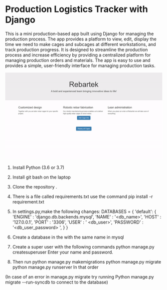 # Production Logistics Tracker with Django

This is a mini production-based app built using Django for managing the production process. The app provides a platform to view, edit, display the time we need to make cages and subcages at different workstations, and track production progress. It is designed to streamline the production process and increase efficiency by providing a centralized platform for managing production orders and materials. The app is easy to use and provides a simple, user-friendly interface for managing production tasks.
 
 ![image](https://github.com/jpriyam/mini/blob/master/mini.gif)
 
 
 
1) Install Python (3.6 or 3.7) 
2) Install git bash on the laptop
3) Clone the repository .
4) There is a file called requirements.txt use the command 
pip install -r requirement.txt
5) In settings.py,make the following changes:
DATABASES = {
    'default': {
        'ENGINE' : 'django.db.backends.mysql',
        'NAME' : '<db_name>',
        'HOST' : '127.0.0.1',
        'PORT' : '3306',
        'USER' : ' <db_user>',
        'PASSWORD' : '<db_user_password> ',
    }
}

6) Create a database in the with the same name in mysql
7) Create a super user with the following commands 
python manage.py createsuperuser
Enter your name and password.
8) Then run 
python manage.py makemigrations
python manage.py migrate
python manage.py runserver
In that order 

(In case of an error in manage.py migrate try running 
Python manage.py migrate --run-syncdb to connect to the database)
